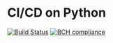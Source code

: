 # CI/CD on Python

[![Build Status](https://travis-ci.com/DimShim/cicd-1.svg?branch=master)](https://travis-ci.com/DimShim/cicd-1)
[![BCH compliance](https://bettercodehub.com/edge/badge/DimShim/cicd-1)](https://bettercodehub.com/)
